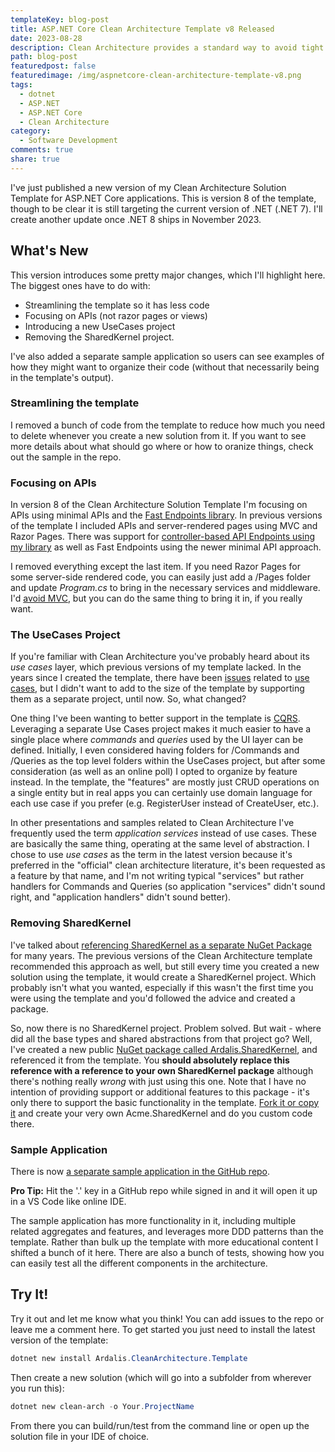 ```yaml
---
templateKey: blog-post
title: ASP.NET Core Clean Architecture Template v8 Released
date: 2023-08-28
description: Clean Architecture provides a standard way to avoid tight coupling and external dependencies in complex software applications. The Ardalis.CleanArchitecture.Template NuGet package provides a useful starting point for solutions that wish to use this approach for API development.
path: blog-post
featuredpost: false
featuredimage: /img/aspnetcore-clean-architecture-template-v8.png
tags:
  - dotnet
  - ASP.NET
  - ASP.NET Core
  - Clean Architecture
category:
  - Software Development
comments: true
share: true
---
```


I've just published a new version of my Clean Architecture Solution Template for ASP.NET Core applications. This is version 8 of the template, though to be clear it is still targeting the current version of .NET (.NET 7). I'll create another update once .NET 8 ships in November 2023.

## What's New

This version introduces some pretty major changes, which I'll highlight here. The biggest ones have to do with:

- Streamlining the template so it has less code
- Focusing on APIs (not razor pages or views)
- Introducing a new UseCases project
- Removing the SharedKernel project.
 
I've also added a separate sample application so users can see examples of how they might want to organize their code (without that necessarily being in the template's output).

### Streamlining the template

I removed a bunch of code from the template to reduce how much you need to delete whenever you create a new solution from it. If you want to see more details about what should go where or how to oranize things, check out the sample in the repo.

### Focusing on APIs

In version 8 of the Clean Architecture Solution Template I'm focusing on APIs using minimal APIs and the [Fast Endpoints library](https://fast-endpoints.com/). In previous versions of the template I included APIs and server-rendered pages using MVC and Razor Pages. There was support for [controller-based API Endpoints using my library](https://www.nuget.org/packages/Ardalis.ApiEndpoints/) as well as Fast Endpoints using the newer minimal API approach.

I removed everything except the last item. If you need Razor Pages for some server-side rendered code, you can easily just add a /Pages folder and update *Program.cs* to bring in the necessary services and middleware. I'd [avoid MVC](https://ardalis.com/mvc-controllers-are-dinosaurs-embrace-api-endpoints/), but you can do the same thing to bring it in, if you really want. 

### The UseCases Project

If you're familiar with Clean Architecture you've probably heard about its *use cases* layer, which previous versions of my template lacked. In the years since I created the template, there have been [issues](https://github.com/ardalis/CleanArchitecture/issues/21) related to [use cases](https://github.com/ardalis/CleanArchitecture/issues/82), but I didn't want to add to the size of the template by supporting them as a separate project, until now. So, what changed?

One thing I've been wanting to better support in the template is [CQRS](https://deviq.com/design-patterns/cqrs-pattern). Leveraging a separate Use Cases project makes it much easier to have a single place where *commands* and *queries* used by the UI layer can be defined. Initially, I even considered having folders for /Commands and /Queries as the top level folders within the UseCases project, but after some consideration (as well as an online poll) I opted to organize by feature instead. In the template, the "features" are mostly just CRUD operations on a single entity but in real apps you can certainly use domain language for each use case if you prefer (e.g. RegisterUser instead of CreateUser, etc.).

In other presentations and samples related to Clean Architecture I've frequently used the term *application services* instead of use cases. These are basically the same thing, operating at the same level of abstraction. I chose to use *use cases* as the term in the latest version because it's preferred in the "official" clean architecture literature, it's been requested as a feature by that name, and I'm not writing typical "services" but rather handlers for Commands and Queries (so application "services" didn't sound right, and "application handlers" didn't sound better).

### Removing SharedKernel

I've talked about [referencing SharedKernel as a separate NuGet Package](https://dev.to/weeklydevtips/shared-kernel-as-a-package) for many years. The previous versions of the Clean Architecture template recommended this approach as well, but still every time you created a new solution using the template, it would create a SharedKernel project. Which probably isn't what you wanted, especially if this wasn't the first time you were using the template and you'd followed the advice and created a package.

So, now there is no SharedKernel project. Problem solved. But wait - where did all the base types and shared abstractions from that project go? Well, I've created a new public [NuGet package called Ardalis.SharedKernel](https://www.nuget.org/packages/Ardalis.SharedKernel), and referenced it from the template. You **should absolutely replace this reference with a reference to your own SharedKernel package** although there's nothing really *wrong* with just using this one. Note that I have no intention of providing support or additional features to this package - it's only there to support the basic functionality in the template. [Fork it or copy it](https://github.com/ardalis/Ardalis.SharedKernel) and create your very own Acme.SharedKernel and do you custom code there.

### Sample Application

There is now [a separate sample application in the GitHub repo](https://github.com/ardalis/CleanArchitecture/tree/v8/sample).

**Pro Tip:** Hit the '.' key in a GitHub repo while signed in and it will open it up in a VS Code like online IDE.

The sample application has more functionality in it, including multiple related aggregates and features, and leverages more DDD patterns than the template. Rather than bulk up the template with more educational content I shifted a bunch of it here. There are also a bunch of tests, showing how you can easily test all the different components in the architecture.

## Try It!

Try it out and let me know what you think! You can add issues to the repo or leave me a comment here. To get started you just need to install the latest version of the template:

```powershell
dotnet new install Ardalis.CleanArchitecture.Template
```

 Then create a new solution (which will go into a subfolder from wherever you run this):

 ```powershell
 dotnet new clean-arch -o Your.ProjectName
 ```

From there you can build/run/test from the command line or open up the solution file in your IDE of choice.
